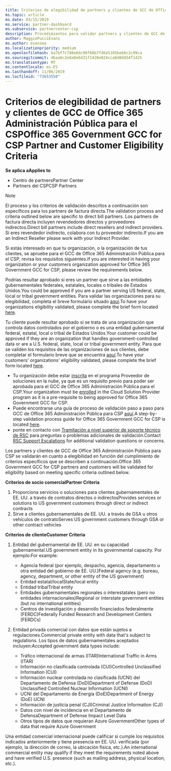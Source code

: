 ```yaml
---
title: Criterios de elegibilidad de partners y clientes de GCC de Office 365 Administración Pública | Centro de partners
ms.topic: article
ms.date: 03/15/2019
ms.service: partner-dashboard
ms.subservice: partnercenter-csp
description: Procedimientos para validar partners y clientes de GCC de Office 365 Administración Pública para el CSP.
author: MaggiePucciEvans
ms.author: evansma
ms.localizationpriority: medium
ms.openlocfilehash: ba7bf7c788e6dc90f68b7f46e5105be60c2c99ca
ms.sourcegitcommit: dbaa6c2e8a0e6431f1420e024cca6d0dd54f1425
ms.translationtype: MT
ms.contentlocale: es-ES
ms.lasthandoff: 11/06/2019
ms.locfileid: "73653550"
---
```

# <a name="office-365-government-gcc-for-csp-partner-and-customer-eligibility-criteria"></a><span data-ttu-id="c1504-103">Criterios de elegibilidad de partners y clientes de GCC de Office 365 Administración Pública para el CSP</span><span class="sxs-lookup"><span data-stu-id="c1504-103">Office 365 Government GCC for CSP Partner and Customer Eligibility Criteria</span></span>

<span data-ttu-id="c1504-104">**Se aplica a**</span><span class="sxs-lookup"><span data-stu-id="c1504-104">**Applies to**</span></span>

-  <span data-ttu-id="c1504-105">Centro de partners</span><span class="sxs-lookup"><span data-stu-id="c1504-105">Partner Center</span></span>
-  <span data-ttu-id="c1504-106">Partners del CSP</span><span class="sxs-lookup"><span data-stu-id="c1504-106">CSP Partners</span></span>

>[!NOTE]
><span data-ttu-id="c1504-107">El proceso y los criterios de validación descritos a continuación son específicos para los partners de factura directa.</span><span class="sxs-lookup"><span data-stu-id="c1504-107">The validation process and criteria outlined below are specific to direct bill partners.</span></span> <span data-ttu-id="c1504-108">Los partners de factura directa incluyen revendedores directos y proveedores indirectos.</span><span class="sxs-lookup"><span data-stu-id="c1504-108">Direct bill partners include direct resellers and indirect providers.</span></span>  <span data-ttu-id="c1504-109">Si eres revendedor indirecto, colabora con tu proveedor indirecto.</span><span class="sxs-lookup"><span data-stu-id="c1504-109">If you are an Indirect Reseller please work with your Indirect Provider.</span></span> 

<span data-ttu-id="c1504-110">Si estás interesado en que tu organización, o la organización de tus clientes, se apruebe para el GCC de Office 365 Administración Pública para el CSP, revisa los requisitos siguientes.</span><span class="sxs-lookup"><span data-stu-id="c1504-110">If you are interested in having your organization or your customers organization approved for Office 365 Government GCC for CSP, please review the requirements below.</span></span>

<span data-ttu-id="c1504-111">Podrías resultar aprobado si eres un partner que sirve a las entidades gubernamentales federales, estatales, locales o tribales de Estados Unidos.</span><span class="sxs-lookup"><span data-stu-id="c1504-111">You could be approved if you are a partner serving US federal, state, local or tribal government entities.</span></span> <span data-ttu-id="c1504-112">Para validar las organizaciones para su elegibilidad, completa el breve formulario situado [aquí](https://products.office.com/government/eligibility-validation?ReqType=CSPPartner).</span><span class="sxs-lookup"><span data-stu-id="c1504-112">To have your organizations eligibility validated, please complete the brief form located [here](https://products.office.com/government/eligibility-validation?ReqType=CSPPartner).</span></span>

<span data-ttu-id="c1504-113">Tu cliente puede resultar aprobado si se trata de una organización que controla datos controlados por el gobierno o es una entidad gubernamental federal, estatal, local o tribal de Estados Unidos.</span><span class="sxs-lookup"><span data-stu-id="c1504-113">Your customer could be approved if they are an organization that handles government-controlled data or are a U.S. federal, state, local or tribal government entity.</span></span> <span data-ttu-id="c1504-114">Para que se validen los requisitos de las organizaciones de sus clientes, debe completar el formulario breve que se encuentra [aquí](https://products.office.com/government/eligibility-validation?ReqType=CSPCustomer).</span><span class="sxs-lookup"><span data-stu-id="c1504-114">To have your customers' organizations' eligibility validated, please complete the brief form located [here](https://products.office.com/government/eligibility-validation?ReqType=CSPCustomer).</span></span> 

-   <span data-ttu-id="c1504-115">Tu organización debe estar [inscrita](https://partnercenter.microsoft.com/partner/cloud-solution-provider) en el programa Proveedor de soluciones en la nube, ya que es un requisito previo para poder ser aprobada para el GCC de Office 365 Administración Pública para el CSP.</span><span class="sxs-lookup"><span data-stu-id="c1504-115">Your organization must be [enrolled](https://partnercenter.microsoft.com/partner/cloud-solution-provider) in the Cloud Solution Provider program as it is a pre-requisite to being approved for Office 365 Government GCC for CSP.</span></span>
-   <span data-ttu-id="c1504-116">Puede encontrarse una guía de proceso de validación paso a paso para GCC de Office 365 Administración Pública para CSP [aquí](https://go.microsoft.com/fwlink/?linkid=2007323).</span><span class="sxs-lookup"><span data-stu-id="c1504-116">A step-by-step validation process guide for Office 365 Government GCC for CSP is located [here](https://go.microsoft.com/fwlink/?linkid=2007323).</span></span>
-   <span data-ttu-id="c1504-117">ponte en contacto con [Tramitación a nivel superior de soporte técnico de RSC](mailto:usgcce@microsoft.com) para preguntas o problemas adicionales de validación.</span><span class="sxs-lookup"><span data-stu-id="c1504-117">Contact [RSC Support Escalations](mailto:usgcce@microsoft.com) for additional validation questions or concerns.</span></span>

<span data-ttu-id="c1504-118">Los partners y clientes de GCC de Office 365 Administración Pública para CSP se validarán en cuanto a elegibilidad en función del cumplimiento de criterios específicos que se describen a continuación.</span><span class="sxs-lookup"><span data-stu-id="c1504-118">Office 365 Government GCC for CSP partners and customers will be validated for eligibility based on meeting specific criteria outlined below.</span></span>

<span data-ttu-id="c1504-119">**Criterios de socio comercial**</span><span class="sxs-lookup"><span data-stu-id="c1504-119">**Partner Criteria**</span></span>
1.  <span data-ttu-id="c1504-120">Proporciona servicios o soluciones para clientes gubernamentales de EE. UU. a través de contratos directos o indirectos</span><span class="sxs-lookup"><span data-stu-id="c1504-120">Provides services or solutions to US government customers through direct or indirect contracts</span></span>
2.  <span data-ttu-id="c1504-121">Sirve a clientes gubernamentales de EE. UU. a través de GSA u otros vehículos de contrato</span><span class="sxs-lookup"><span data-stu-id="c1504-121">Serves US government customers through GSA or other contract vehicles</span></span>

<span data-ttu-id="c1504-122">**Criterios de cliente**</span><span class="sxs-lookup"><span data-stu-id="c1504-122">**Customer Criteria**</span></span>
1.  <span data-ttu-id="c1504-123">Entidad del gubernamental de EE. UU. en su capacidad gubernamental.</span><span class="sxs-lookup"><span data-stu-id="c1504-123">US government entity in its governmental capacity.</span></span> <span data-ttu-id="c1504-124">Por ejemplo:</span><span class="sxs-lookup"><span data-stu-id="c1504-124">For example:</span></span>
 
    -  <span data-ttu-id="c1504-125">Agencia federal (por ejemplo, despacho, agencia, departamento u otra entidad del gobierno de EE. UU.)</span><span class="sxs-lookup"><span data-stu-id="c1504-125">Federal agency (e.g. bureau, agency, department, or other entity of the US government)</span></span>
    -   <span data-ttu-id="c1504-126">Entidad estatal/local</span><span class="sxs-lookup"><span data-stu-id="c1504-126">State/local entity</span></span> 
    -   <span data-ttu-id="c1504-127">Entidad tribal</span><span class="sxs-lookup"><span data-stu-id="c1504-127">Tribal entity</span></span>
    -   <span data-ttu-id="c1504-128">Entidades gubernamentales regionales o interestatales (pero no entidades internacionales)</span><span class="sxs-lookup"><span data-stu-id="c1504-128">Regional or interstate government entities (but no international entities)</span></span>
    -   <span data-ttu-id="c1504-129">Centros de investigación y desarrollo financiados federalmente (FERDC)</span><span class="sxs-lookup"><span data-stu-id="c1504-129">Federally Funded Research and Development Centers (FERDCs)</span></span>

2.  <span data-ttu-id="c1504-130">Entidad privada comercial con datos que están sujetos a regulaciones.</span><span class="sxs-lookup"><span data-stu-id="c1504-130">Commercial private entity with data that's subject to regulations.</span></span> <span data-ttu-id="c1504-131">Los tipos de datos gubernamentales aceptados incluyen:</span><span class="sxs-lookup"><span data-stu-id="c1504-131">Accepted government data types include:</span></span> 
    -   <span data-ttu-id="c1504-132">Tráfico internacional de armas (ITAR)</span><span class="sxs-lookup"><span data-stu-id="c1504-132">International Traffic in Arms (ITAR)</span></span>
    -   <span data-ttu-id="c1504-133">Información no clasificada controlada (CUI)</span><span class="sxs-lookup"><span data-stu-id="c1504-133">Controlled Unclassified Information (CUI)</span></span>
    -   <span data-ttu-id="c1504-134">Información nuclear controlada no clasificada (UCNI) del Departamento de Defensa (DoD)</span><span class="sxs-lookup"><span data-stu-id="c1504-134">Department of Defense (DoD) Unclassified Controlled Nuclear Information (UCNI)</span></span>
    -   <span data-ttu-id="c1504-135">UCNI del Departamento de Energía (DoE)</span><span class="sxs-lookup"><span data-stu-id="c1504-135">Department of Energy (DoE) UCNI</span></span>
    -   <span data-ttu-id="c1504-136">Información de justicia penal (CJI)</span><span class="sxs-lookup"><span data-stu-id="c1504-136">Criminal Justice Information (CJI)</span></span>
    -   <span data-ttu-id="c1504-137">Datos con nivel de incidencia en el Departamento de Defensa</span><span class="sxs-lookup"><span data-stu-id="c1504-137">Department of Defense Impact Level Data</span></span>
    -   <span data-ttu-id="c1504-138">Otros tipos de datos que requieran Azure Government</span><span class="sxs-lookup"><span data-stu-id="c1504-138">Other types of data that require Azure Government</span></span>

<span data-ttu-id="c1504-139">Una entidad comercial internacional puede calificar si cumple los requisitos indicados anteriormente y tiene presencia en EE. UU. verificada (por ejemplo, la dirección de correo, la ubicación física, etc.).</span><span class="sxs-lookup"><span data-stu-id="c1504-139">An international commercial entity may qualify if they meet the requirements noted above and have verified U.S. presence (such as mailing address, physical location, etc.).</span></span>

